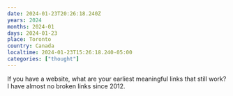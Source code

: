 ```yaml
---
date: 2024-01-23T20:26:18.240Z
years: 2024
months: 2024-01
days: 2024-01-23
place: Toronto
country: Canada
localtime: 2024-01-23T15:26:18.240-05:00
categories: ["thought"]
---
```

If you have a website, what are your earliest meaningful links that still work? I have almost no broken links since 2012.

